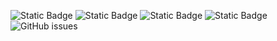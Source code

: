 ![Static Badge](https://img.shields.io/badge/blacklists-60-000000) ![Static Badge](https://img.shields.io/badge/blacklisted-3092172-cc0000) ![Static Badge](https://img.shields.io/badge/whitelisted-2244-00CC00) ![Static Badge](https://img.shields.io/badge/streaming_blacklist-28107-000000) ![GitHub issues](https://img.shields.io/github/issues/fabriziosalmi/blacklists)
